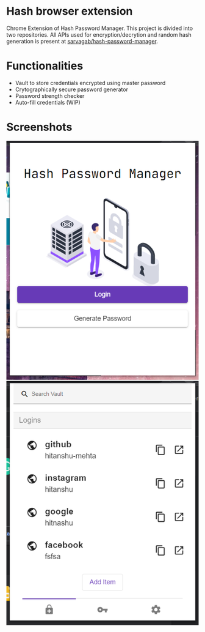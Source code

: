 # Hash browser extension
Chrome Extension of Hash Password Manager. This project is divided into two repositories. 
All APIs used for encryption/decrytion and random hash generation is present at  [sarvagab/hash-password-manager](https://github.com/sarvagyab/hash-password-manager 
). 

# Functionalities
- Vault to store credentials encrypted using master password
- Crytographically secure password generator
- Password strength checker
- Auto-fill credentials (WIP)

# Screenshots

![login](src/assets/login_page.png)
![vault](src/assets/vault.png)
